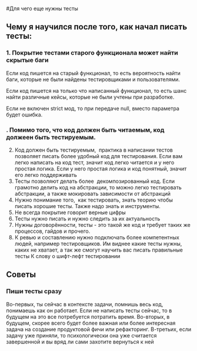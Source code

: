 #Для чего еще нужны тесты

## Чему я научился после того, как начал писать тесты:

### 1. Покрытие тестами старого функционала может найти скрытые баги
Если код пишется на старый функционал, то есть вероятность найти баги, которые не были найдены тестировщиками и пользователями.

Если код пишется на только что написанный функционал, то есть шанс найти различные кейсы, которые не были учтены при разработке.

Если не включен strict мод, то при передаче null, вместо параметра будет ошибка.


### . Помимо того, что код должен быть читаемым, код должеен быть тестируемым.


2. Код должен быть тестируемым,  практика в написании тестов позволяет писать более удобный код для тестирования.
Если вам легко написать на код тест, значит код легко читается и у него простая логика. Если у него простая логика и код понятный, значит его легко поддерживать
4. Тесты позволяют делать более  декомпозированный код. Если грамотно делить код на абстракции, то можно легко тестировать абстракции, а также мокировать зависимости от абстракций
3. Нужно понимание того,  как тестировать, знать теорию чтобы писать хорошие тесты. Также надо знать и инструменты. 
4. Не всегда покрытие говорит верные цифры
5. Тесты нужно писать и нужно следить за их актуальность
6. Нужны договорённости,  тесты - это такой же код и требует таких же процессов, гайдов и прочего. 
7. К ревью и составлению нужно подключать более компетентных людей,  например тестировщиков. Им виднее какие тесты нужны,  каких не хватает,  а так же смогут научить вас писать правильные тесты 
К слову о шифт-лефт тестировании

## Советы

### Пиши тесты сразу
Во-первых, ты сейчас в контексте задачи, помнишь весь код, понимаешь как он работает. Если не написать тесты сейчас, то в будущем на это все потребуется потратить время.
Во-вторых, в будущем, скорее всего будет более важная или более интересная задача на создание продуктовой фичи или рефакторинг.
В-третьих, если задачу уже приняли, то психологически она уже считается завершенной и вы вряд ли сами захотите вернуться к ней

